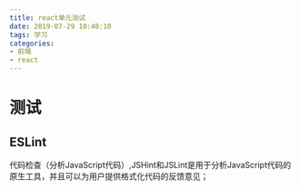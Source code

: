 ```yaml
---
title: react单元测试
date: 2019-07-29 10:40:10
tags: 学习
categories: 
- 前端
- react
---
```

# 测试
## ESLint
代码检查（分析JavaScript代码）,JSHint和JSLint是用于分析JavaScript代码的原生工具，并且可以为用户提供格式化代码的反馈意见；    
